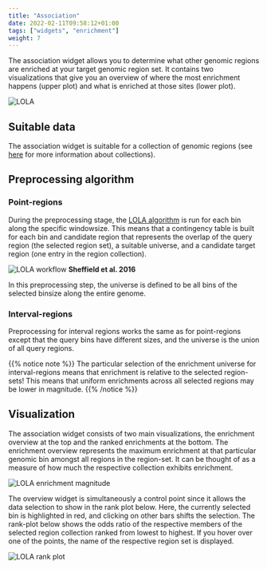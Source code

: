 ```yaml
---
title: "Association"
date: 2022-02-11T09:58:12+01:00
tags: ["widgets", "enrichment"]
weight: 7
---
```

The association widget allows you to determine what other genomic regions are enriched at your target genomic region set. It contains two visualizations that give you an overview of where the most enrichment happens (upper plot) and what is enriched at those sites (lower plot).


![LOLA](/LOLA.png)


## Suitable data

The association widget is suitable for a collection of genomic regions (see [here](TODO) for more information about collections).

## Preprocessing algorithm

### Point-regions

During the preprocessing stage, the [LOLA algorithm](https://pubmed.ncbi.nlm.nih.gov/26508757/) is run for each bin along the specific windowsize. This means that a contingency table is built for each bin and candidate region that represents the overlap of the query region (the selected region set), a suitable universe, and a candidate target region (one entry in the region collection).

![LOLA workflow](/lola_workflow.jpg)
__Sheffield et al. 2016__

In this preprocessing step, the universe is defined to be all bins of the selected binsize along the entire genome.


### Interval-regions

Preprocessing for interval regions works the same as for point-regions except that the query bins have different sizes, and the universe is the union of all query regions.

{{% notice note %}}
The particular selection of the enrichment universe for interval-regions means that enrichment is relative to the selected region-sets! This means that uniform enrichments across all selected regions may be lower in magnitude.
{{% /notice %}}

## Visualization

The association widget consists of two main visualizations, the enrichment overview at the top and the ranked enrichments at the bottom. The enrichment overview represents the maximum enrichment at that particular genomic bin amongst all regions in the region-set. It can be thought of as a measure of how much the respective collection exhibits enrichment.

![LOLA enrichment magnitude](/lola_enrichment_magnitude.png)

The overview widget is simultaneously a control point since it allows the data selection to show in the rank plot below. Here, the currently selected bin is highlighted in red, and clicking on other bars shifts the selection. The rank-plot below shows the odds ratio of the respective members of the selected region collection ranked from lowest to highest. If you hover over one of the points, the name of the respective region set is displayed.

![LOLA rank plot](/lola_rank_plot.png)
